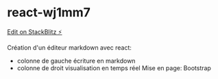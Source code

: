 # react-wj1mm7

[Edit on StackBlitz ⚡️](https://stackblitz.com/edit/react-wj1mm7)

Création d'un éditeur markdown avec react:
- colonne de gauche écriture en markdown
- colonne de droit visualisation en temps réel 
Mise en page: Bootstrap
